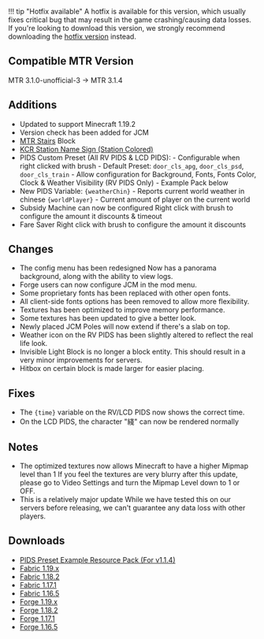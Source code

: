 !!! tip "Hotfix available"
    A hotfix is available for this version, which usually fixes critical bug that may result in the game crashing/causing data losses.
    If you're looking to download this version, we strongly recommend downloading the [hotfix version](v1.1.4-hotfix-1.md) instead.

## Compatible MTR Version
MTR 3.1.0-unofficial-3 -> MTR 3.1.4

## Additions

* Updated to support Minecraft 1.19.2
* Version check has been added for JCM
* [MTR Stairs](../blocks/mtr_stairs.md) Block
* [KCR Station Name Sign (Station Colored)](../blocks/kcr_station_name_signs.md)
* PIDS Custom Preset (All RV PIDS & LCD PIDS):  - Configurable when right clicked with brush  - Default Preset: `door_cls_apg`, `door_cls_psd`, `door_cls_train`  - Allow configuration for Background, Fonts, Fonts Color, Clock & Weather Visibility (RV PIDS Only)  - Example Pack below
* New PIDS Variable:  `{weatherChin}` - Reports current world weather in chinese  `{worldPlayer}` - Current amount of player on the current world
* Subsidy Machine can now be configured  Right click with brush to configure the amount it discounts & timeout
* Fare Saver  Right click with brush to configure the amount it discounts

## Changes

* The config menu has been redesigned  Now has a panorama background, along with the ability to view logs.
* Forge users can now configure JCM in the mod menu.
* Some proprietary fonts has been replaced with other open fonts. 
* All client-side fonts options has been removed to allow more flexibility. 
* Textures has been optimized to improve memory performance.
* Some textures has been updated to give a better look.
* Newly placed JCM Poles will now extend if there's a slab on top.
* Weather icon on the RV PIDS has been slightly altered to reflect the real life look.
* Invisible Light Block is no longer a block entity.  This should result in a very minor improvements for servers.
* Hitbox on certain block is made larger for easier placing.

## Fixes

* The `{time}` variable on the RV/LCD PIDS now shows the correct time.
* On the LCD PIDS, the character "綫" can now be rendered normally

## Notes

* The optimized textures now allows Minecraft to have a higher Mipmap level than 1 If you feel the textures are very blurry after this update, please go to Video Settings and turn the Mipmap Level down to 1 or OFF.
* This is a relatively major update While we have tested this on our servers before releasing, we can't guarantee any data loss with other players.

## Downloads
- [PIDS Preset Example Resource Pack (For v1.1.4)](../../dev/pids/files/Joban_Custom_Resources.zip)
- [Fabric 1.19.x](https://joban.org/JCM/1.1.4/Joban-Client-Mod-fabric-1.19.2-1.1.4.jar)
- [Fabric 1.18.2](https://joban.org/JCM/1.1.4/Joban-Client-Mod-fabric-1.18.2-1.1.4.jar)
- [Fabric 1.17.1](https://joban.org/JCM/1.1.4/Joban-Client-Mod-fabric-1.17.1-1.1.4.jar)
- [Fabric 1.16.5](https://joban.org/JCM/1.1.4/Joban-Client-Mod-fabric-1.16.5-1.1.4.jar)
- [Forge 1.19.x](https://joban.org/JCM/1.1.4/Joban-Client-Mod-forge-1.19.2-1.1.4.jar)
- [Forge 1.18.2](https://joban.org/JCM/1.1.4/Joban-Client-Mod-forge-1.18.2-1.1.4.jar)
- [Forge 1.17.1](https://joban.org/JCM/1.1.4/Joban-Client-Mod-forge-1.17.1-1.1.4.jar)
- [Forge 1.16.5](https://joban.org/JCM/1.1.4/Joban-Client-Mod-forge-1.16.5-1.1.4.jar)